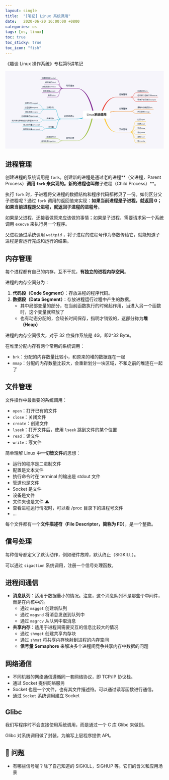 ```yaml
---
layout: single
title:  "[笔记] Linux 系统调用"
date:   2020-06-20 16:00:00 +0800
categories: os
tags: [os, linux]
toc: true
toc_sticky: true
toc_icon: "fish"
---
```


《趣谈 Linux 操作系统》专栏第5讲笔记

![Linux 系统调用](/assets/images/linux-system-call.png)

## 进程管理

创建进程的系统调用是 `fork`。创建新的进程是通过老的进程**（父进程，Parent Process）**调用 `fork` 来实现的。新的进程也叫做**子进程（Child Process）**。

执行 `fork` 时，子进程将父进程的数据结构和程序代码都拷贝了一份。如何区分父子进程呢？通过 `fork` 调用的返回值来实现：**如果当前进程是子进程，就返回 0；如果当前进程是父进程，就返回子进程的进程号**。

如果是父进程，还接着做原来应该做的事情；如果是子进程，需要请求另一个系统调用 `execve` 来执行另一个程序。

父进程通过系统调用 `waitpid` ，将子进程的进程号作为参数传给它，就能知道子进程是否运行完成和运行的结果。



## 内存管理

每个进程都有自己的内存，互不干扰，**有独立的进程内存空间**。

进程的内存空间分为：

1. **代码段（Code Segment）**：存放进程的程序代码。
2. **数据段（Data Segment）**：存放进程运行过程中产生的数据。
   * 其中局部变量的部分，在当前函数执行的时候起作用，当进入另一个函数时，这个变量就释放了
   * 也有动态分配的，会较长时间保存，指明才销毁的，这部分称为**堆（Heap）**

进程的内存空间很大，对于 32 位操作系统是 4G，即2^32 Byte。

在堆里分配内存有两个常用的系统调用：

* `brk`：分配的内存数量比较小，和原来的堆的数据连在一起
* `mmap`：分配的内存数量比较大，会重新划分一块区域，不和之前的堆连在一起了



## 文件管理

文件操作中最重要的系统调用：

* `open`：打开已有的文件
* `close`：关闭文件
* `create`：创建文件
* `lseek`：打开文件后，使用 `lseek` 跳到文件的某个位置
* `read`：读文件
* `write`：写文件



简单理解 Linux 中**一切皆文件**的思想：

* 运行的程序是二进制文件
* 配置是文本文件
* 执行命令时在 terminal 的输出是 stdout 文件
* 管道也是文件
* Socket 是文件
* 设备是文件
* 文件夹也是文件 :warning:
* 查看进程运行情况时，可以看 /proc 目录下的进程号文件
*  ...

每个文件都有一个**文件描述符（File Descriptor，简称为 FD）**，是一个整数。



## 信号处理

每种信号都定义了默认动作，例如硬件故障，默认终止（SIGKILL）。

可以通过 `sigaction` 系统调用，注册一个信号处理函数。



## 进程间通信

* **消息队列**：适用于数据量小的情况。注意，这个消息队列不是那些个中间件，而是在内核中的。
  * 通过 `msgget` 创建新队列
  * 通过 `msgsnd` 将消息发送到队列中
  * 通过 `msgrcv` 从队列中取消息
* **共享内存**：适用于进程间需要交互的信息比较大的情况
  * 通过 `shmget` 创建共享内存块
  * 通过 `shmat` 将共享内存映射到进程的内存空间
  * **信号量 Semaphore** 来解决多个进程间竞争共享内存中数据的问题



## 网络通信

* 不同机器的网络通信遵循同一套网络协议，即 TCP/IP 协议栈。
* 通过 Socket 提供网络服务
* Socket 也是一个文件，也有其文件描述符。可以通过读写函数进行通信。
* 通过 `Socket` 系统调用建立 Socket



## Glibc

我们写程序时不会直接使用系统调用，而是通过一个 C 库 Glibc 来做到。

Glibc 对系统调用做了封装，为编写上层程序提供 API。



## :construction: 问题

* 有哪些信号呢？除了自己知道的 SIGKILL，SIGHUP 等。它们的含义和应用场景





